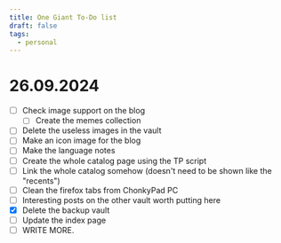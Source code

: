 ```yaml
---
title: One Giant To-Do list
draft: false
tags:
  - personal
---
```

# 26.09.2024
- [ ] Check image support on the blog
	- [ ] Create the memes collection
- [ ] Delete the useless images in the vault
- [ ] Make an icon image for the blog
- [ ] Make the language notes
- [ ] Create the whole catalog page using the TP script
- [ ] Link the whole catalog somehow (doesn't need to be shown like the "recents")
- [ ] Clean the firefox tabs from ChonkyPad PC
- [ ] Interesting posts on the other vault worth putting here
- [x] Delete the backup vault 
- [ ] Update the index page
- [ ] WRITE MORE.
